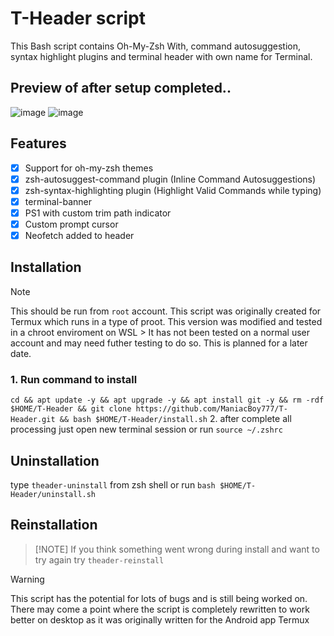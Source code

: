 # T-Header script
This Bash script contains Oh-My-Zsh With, command autosuggestion, syntax highlight plugins and terminal header with own name for Terminal. 
## Preview of after setup completed..
![image](https://github.com/ManiacBoy777/T-Header/assets/29928632/c5c270b7-e13f-4f2d-9a6b-a43d982cacb8)
![image](https://github.com/ManiacBoy777/T-Header/assets/29928632/ffc1b07e-11b6-4561-b0c0-f738a472958c)

## Features

- [x] Support for oh-my-zsh themes
- [x] zsh-autosuggest-command plugin
        (Inline Command Autosuggestions)
- [x] zsh-syntax-highlighting plugin
        (Highlight Valid Commands while typing)
- [x] terminal-banner
- [x] PS1 with custom trim path indicator
- [x] Custom prompt cursor
- [x] Neofetch added to header

## Installation
> [!NOTE]
> This should be run from `root` account. This script was originally created for Termux which runs in a type of proot. This version was modified and tested in a chroot enviroment on WSL > 
> It has not been tested on a normal user account and may need futher testing to do so. This is planned for a later date.

### 1. Run command to install
`cd && apt update -y && apt upgrade -y && apt install git -y && rm -rdf $HOME/T-Header && git clone https://github.com/ManiacBoy777/T-Header.git && bash $HOME/T-Header/install.sh`
2. after complete all processing just open new terminal session or run `source ~/.zshrc`

## Uninstallation

type `theader-uninstall` from zsh shell or run `bash $HOME/T-Header/uninstall.sh`

## Reinstallation
> [!NOTE] If you think something went wrong during install and want to try again try `theader-reinstall`

> [!WARNING]
> This script has the potential for lots of bugs and is still being worked on. There may come a point where the script is completely rewritten to work better on desktop as it was originally written for the Android app Termux
